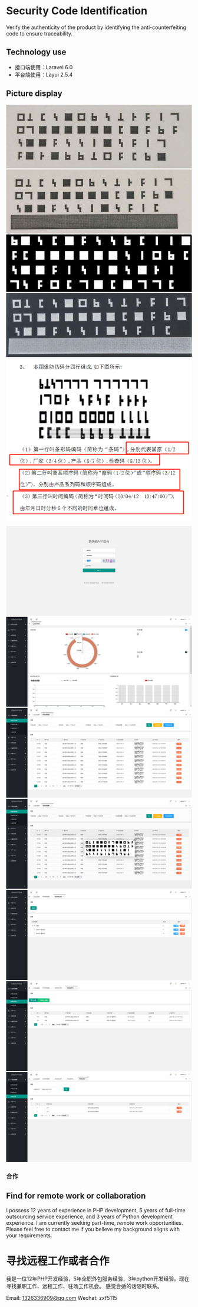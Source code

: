 # Security Code Identification
Verify the authenticity of the product by identifying the anti-counterfeiting code to ensure traceability.

## Technology use
- 接口端使用：Laravel 6.0
- 平台端使用：Layui 2.5.4


## Picture display
![原始图片](./public/preview/1.jpg)
![包含遮盖层原始图片](./public/preview/2.jpg)
![灰度化图片](./public/preview/3.jpg)
![包含遮盖层灰度化图片](./public/preview/4.jpg)
![防伪码图片计算规则](./public/preview/5.png)

![输入图片说明](./public/preview/6.png)
![输入图片说明](./public/preview/7.png)
![输入图片说明](./public/preview/8.png)
![输入图片说明](./public/preview/9.png)
![输入图片说明](./public/preview/10.png)
![输入图片说明](./public/preview/11.png)
![输入图片说明](./public/preview/12.png)



### 合作
## Find for remote work or collaboration
I possess 12 years of experience in PHP development, 5 years of full-time outsourcing service experience, and 3 years of Python development experience.  I am currently seeking part-time, remote work opportunities.  Please feel free to contact me if you believe my background aligns with your requirements.


# 寻找远程工作或者合作
我是一位12年PHP开发经验，5年全职外包服务经验，3年python开发经验。现在寻找兼职工作、远程工作、驻场工作机会。 感觉合适的话随时联系。


Email: 1326336909@qq.com
Wechat: zxf5115

